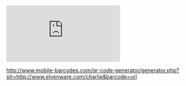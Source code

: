 [![QR
Code](http://www.mobile-barcodes.com/qr-code-generator/generator.php?str=http://www.elvenware.com/charlie&barcode=url)](http://www.mobile-barcodes.com/)

http://www.mobile-barcodes.com/qr-code-generator/generator.php?str=http://www.elvenware.com/charlie&barcode=url
